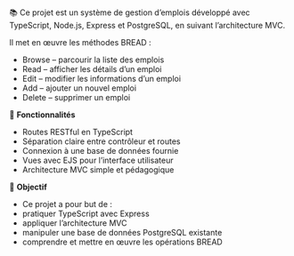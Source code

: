 📚 Ce projet est un système de gestion d’emplois développé avec TypeScript, Node.js, Express et PostgreSQL, en suivant l’architecture MVC.

Il met en œuvre les méthodes BREAD :
- Browse – parcourir la liste des emplois
- Read – afficher les détails d’un emploi
- Edit – modifier les informations d’un emploi
- Add – ajouter un nouvel emploi
- Delete – supprimer un emploi

🚀 **Fonctionnalités**
- Routes RESTful en TypeScript
- Séparation claire entre contrôleur et routes
- Connexion à une base de données fournie
- Vues avec EJS pour l’interface utilisateur
- Architecture MVC simple et pédagogique

🎯 **Objectif**
- Ce projet a pour but de :
- pratiquer TypeScript avec Express
- appliquer l’architecture MVC
- manipuler une base de données PostgreSQL existante
- comprendre et mettre en œuvre les opérations BREAD
